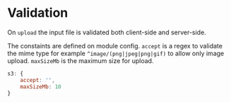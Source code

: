 # Validation

On `upload` the input file is validated both client-side and server-side.

The constaints are defined on module config. `accept` is a regex to validate the mime type for example `^image/(png|jpeg|png|gif)` to allow only image upload. `maxSizeMb` is the maximum size for upload.

```js
s3: {
    accept: '',
    maxSizeMb: 10
}
```
